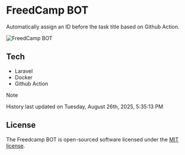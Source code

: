 # FreedCamp BOT

Automatically assign an ID before the task title based on Github Action.

![FreedCamp BOT](https://repository-images.githubusercontent.com/737932867/7d34798b-2680-471c-b089-a78a718d3d6a)

## Tech

- Laravel
- Docker
- Github Action

> [!NOTE]  
> History last updated on Tuesday, August 26th, 2025, 5:35:13 PM

## License

The Freedcamp BOT is open-sourced software licensed under the [MIT license](https://opensource.org/licenses/MIT).
